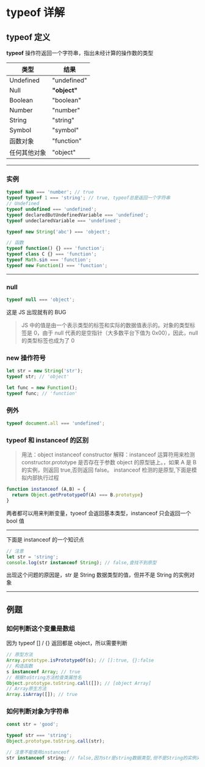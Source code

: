 # typeof 详解

## typeof 定义

**typeof** 操作符返回一个字符串，指出未经计算的操作数的类型

| 类型         | 结果         |
| ------------ | ------------ |
| Undefined    | "undefined"  |
| Null         | **"object"** |
| Boolean      | "boolean"    |
| Number       | "number"     |
| String       | "string"     |
| Symbol       | "symbol"     |
| 函数对象     | "function"   |
| 任何其他对象 | "object"     |

---

### 实例

```js
typeof NaN === 'number'; // true
typeof typeof 1 === 'string'; // true, typeof总是返回一个字符串
// Undefined
typeof undefined === 'undefined';
typeof declaredButUndefinedVariable === 'undefined';
typeof undeclaredVariable === 'undefined';

typeof new String('abc') === 'object';

// 函数
typeof function() {} === 'function';
typeof class C {} === 'function';
typeof Math.sin === 'function';
typeof new Function() === 'function';
```

---

### null

```js
typeof null === 'object';
```

这是 JS 出现就有的 BUG

> JS 中的值是由一个表示类型的标签和实际的数据值表示的。对象的类型标签是 0，由于 null 代表的是空指针（大多数平台下值为 0x00），因此，null 的类型标签也成为了 0

### new 操作符号

```js
let str = new String('str');
typeof str; // 'object'

let func = new Function();
typeof func; // 'function'
```

### 例外

```js
typeof document.all === 'undefined';
```

### typeof 和 instanceof 的区别

> 用法：object instanceof constructor
> 解释：instanceof 运算符用来检测 constructor.prototype 是否存在于参数 object 的原型链上。，如果 A 是 B 的实例，则返回 true,否则返回 false。 instanceof 检测的是原型,下面是模拟内部执行过程

```js
function instanceof (A,B) = {
  return Object.getPrototypeOf(A) === B.prototype}
}
```

两者都可以用来判断变量，tyoeof 会返回基本类型，instanceof 只会返回一个 bool 值

---

下面是 instanceof 的一个知识点

```js
// 注意
let str = 'string';
console.log(str instanceof String); // false,查找不到原型
```

出现这个问题的原因是，str 是 String 数据类型的值，但并不是 String 的实例对象

---

## 例题

### 如何判断这个变量是数组

因为 typeof [] / {} 返回都是 object，所以需要判断

```js
// 原型方法
Array.prototype.isPrototypeOf(s); // []:true, {}:false
// 构造函数
s instanceof Array; // true
// 根据toString方法检查类属性名
Object.prototype.toString.call([]); // [object Array]
// Array原生方法
Array.isArray([]); // true
```

### 如何判断对象为字符串

```js
const str = 'good';

typeof str === 'string';
Object.prototype.toString.call(str);

// 注意不能使用instanceof
str instanceof string; // false,因为str是string数据类型,但不是String的实例对象
```
